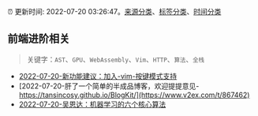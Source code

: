 :alarm_clock: 更新时间: 2022-07-20 03:26:47。[来源分类](../README.md)、[标签分类](../TAGS.md)、[时间分类](../TIMELINE.md)

## 前端进阶相关


> 关键字：`AST`、`GPU`、`WebAssembly`、`Vim`、`HTTP`、`算法`、`全栈`



- [2022-07-20-新功能建议：加入-vim-按键模式支持](https://www.v2ex.com/t/867466) 
- [2022-07-20-肝了一个简单的半成品博客，欢迎提提意见-https://tansincosy.github.io/BlogKit/](https://www.v2ex.com/t/867462) 
- [2022-07-20-吴恩达：机器学习的六个核心算法](https://toutiao.io/k/62ckn78) 